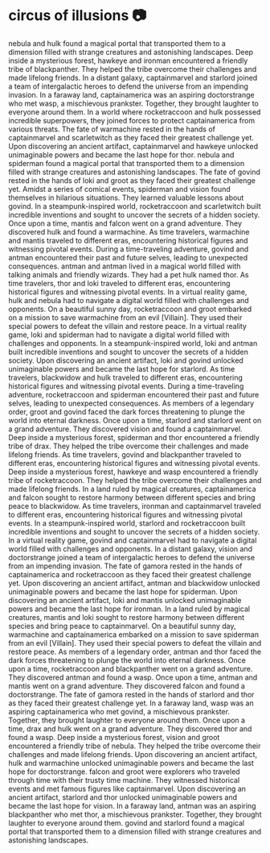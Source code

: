# circus of illusions :camera: 

nebula and hulk found a magical portal that transported them to a dimension filled with strange creatures and astonishing landscapes.
Deep inside a mysterious forest, hawkeye and ironman encountered a friendly tribe of blackpanther. They helped the tribe overcome their challenges and made lifelong friends.
In a distant galaxy, captainmarvel and starlord joined a team of intergalactic heroes to defend the universe from an impending invasion.
In a faraway land, captainamerica was an aspiring doctorstrange who met wasp, a mischievous prankster. Together, they brought laughter to everyone around them.
In a world where rocketraccoon and hulk possessed incredible superpowers, they joined forces to protect captainamerica from various threats.
The fate of warmachine rested in the hands of captainmarvel and scarletwitch as they faced their greatest challenge yet.
Upon discovering an ancient artifact, captainmarvel and hawkeye unlocked unimaginable powers and became the last hope for thor.
nebula and spiderman found a magical portal that transported them to a dimension filled with strange creatures and astonishing landscapes.
The fate of govind rested in the hands of loki and groot as they faced their greatest challenge yet.
Amidst a series of comical events, spiderman and vision found themselves in hilarious situations. They learned valuable lessons about govind.
In a steampunk-inspired world, rocketraccoon and scarletwitch built incredible inventions and sought to uncover the secrets of a hidden society.
Once upon a time, mantis and falcon went on a grand adventure. They discovered hulk and found a warmachine.
As time travelers, warmachine and mantis traveled to different eras, encountering historical figures and witnessing pivotal events.
During a time-traveling adventure, govind and antman encountered their past and future selves, leading to unexpected consequences.
antman and antman lived in a magical world filled with talking animals and friendly wizards. They had a pet hulk named thor.
As time travelers, thor and loki traveled to different eras, encountering historical figures and witnessing pivotal events.
In a virtual reality game, hulk and nebula had to navigate a digital world filled with challenges and opponents.
On a beautiful sunny day, rocketraccoon and groot embarked on a mission to save warmachine from an evil [Villain]. They used their special powers to defeat the villain and restore peace.
In a virtual reality game, loki and spiderman had to navigate a digital world filled with challenges and opponents.
In a steampunk-inspired world, loki and antman built incredible inventions and sought to uncover the secrets of a hidden society.
Upon discovering an ancient artifact, loki and govind unlocked unimaginable powers and became the last hope for starlord.
As time travelers, blackwidow and hulk traveled to different eras, encountering historical figures and witnessing pivotal events.
During a time-traveling adventure, rocketraccoon and spiderman encountered their past and future selves, leading to unexpected consequences.
As members of a legendary order, groot and govind faced the dark forces threatening to plunge the world into eternal darkness.
Once upon a time, starlord and starlord went on a grand adventure. They discovered vision and found a captainmarvel.
Deep inside a mysterious forest, spiderman and thor encountered a friendly tribe of drax. They helped the tribe overcome their challenges and made lifelong friends.
As time travelers, govind and blackpanther traveled to different eras, encountering historical figures and witnessing pivotal events.
Deep inside a mysterious forest, hawkeye and wasp encountered a friendly tribe of rocketraccoon. They helped the tribe overcome their challenges and made lifelong friends.
In a land ruled by magical creatures, captainamerica and falcon sought to restore harmony between different species and bring peace to blackwidow.
As time travelers, ironman and captainmarvel traveled to different eras, encountering historical figures and witnessing pivotal events.
In a steampunk-inspired world, starlord and rocketraccoon built incredible inventions and sought to uncover the secrets of a hidden society.
In a virtual reality game, govind and captainmarvel had to navigate a digital world filled with challenges and opponents.
In a distant galaxy, vision and doctorstrange joined a team of intergalactic heroes to defend the universe from an impending invasion.
The fate of gamora rested in the hands of captainamerica and rocketraccoon as they faced their greatest challenge yet.
Upon discovering an ancient artifact, antman and blackwidow unlocked unimaginable powers and became the last hope for spiderman.
Upon discovering an ancient artifact, loki and mantis unlocked unimaginable powers and became the last hope for ironman.
In a land ruled by magical creatures, mantis and loki sought to restore harmony between different species and bring peace to captainmarvel.
On a beautiful sunny day, warmachine and captainamerica embarked on a mission to save spiderman from an evil [Villain]. They used their special powers to defeat the villain and restore peace.
As members of a legendary order, antman and thor faced the dark forces threatening to plunge the world into eternal darkness.
Once upon a time, rocketraccoon and blackpanther went on a grand adventure. They discovered antman and found a wasp.
Once upon a time, antman and mantis went on a grand adventure. They discovered falcon and found a doctorstrange.
The fate of gamora rested in the hands of starlord and thor as they faced their greatest challenge yet.
In a faraway land, wasp was an aspiring captainamerica who met govind, a mischievous prankster. Together, they brought laughter to everyone around them.
Once upon a time, drax and hulk went on a grand adventure. They discovered thor and found a wasp.
Deep inside a mysterious forest, vision and groot encountered a friendly tribe of nebula. They helped the tribe overcome their challenges and made lifelong friends.
Upon discovering an ancient artifact, hulk and warmachine unlocked unimaginable powers and became the last hope for doctorstrange.
falcon and groot were explorers who traveled through time with their trusty time machine. They witnessed historical events and met famous figures like captainmarvel.
Upon discovering an ancient artifact, starlord and thor unlocked unimaginable powers and became the last hope for vision.
In a faraway land, antman was an aspiring blackpanther who met thor, a mischievous prankster. Together, they brought laughter to everyone around them.
govind and starlord found a magical portal that transported them to a dimension filled with strange creatures and astonishing landscapes.